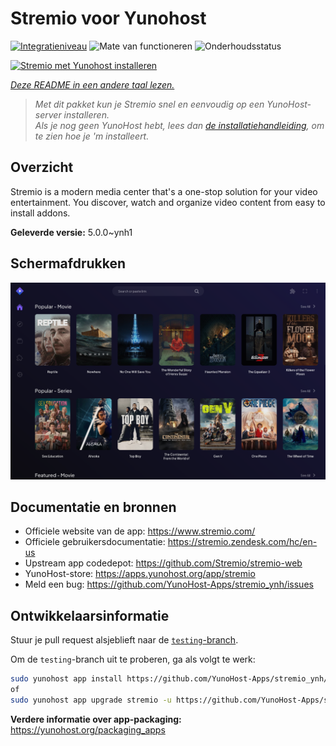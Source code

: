 <!--
NB: Deze README is automatisch gegenereerd door <https://github.com/YunoHost/apps/tree/master/tools/readme_generator>
Hij mag NIET handmatig aangepast worden.
-->

# Stremio voor Yunohost

[![Integratieniveau](https://dash.yunohost.org/integration/stremio.svg)](https://ci-apps.yunohost.org/ci/apps/stremio/) ![Mate van functioneren](https://ci-apps.yunohost.org/ci/badges/stremio.status.svg) ![Onderhoudsstatus](https://ci-apps.yunohost.org/ci/badges/stremio.maintain.svg)

[![Stremio met Yunohost installeren](https://install-app.yunohost.org/install-with-yunohost.svg)](https://install-app.yunohost.org/?app=stremio)

*[Deze README in een andere taal lezen.](./ALL_README.md)*

> *Met dit pakket kun je Stremio snel en eenvoudig op een YunoHost-server installeren.*  
> *Als je nog geen YunoHost hebt, lees dan [de installatiehandleiding](https://yunohost.org/install), om te zien hoe je 'm installeert.*

## Overzicht

Stremio is a modern media center that's a one-stop solution for your video entertainment. You discover, watch and organize video content from easy to install addons.

**Geleverde versie:** 5.0.0~ynh1

## Schermafdrukken

![Schermafdrukken van Stremio](./doc/screenshots/screenshot.png)

## Documentatie en bronnen

- Officiele website van de app: <https://www.stremio.com/>
- Officiele gebruikersdocumentatie: <https://stremio.zendesk.com/hc/en-us>
- Upstream app codedepot: <https://github.com/Stremio/stremio-web>
- YunoHost-store: <https://apps.yunohost.org/app/stremio>
- Meld een bug: <https://github.com/YunoHost-Apps/stremio_ynh/issues>

## Ontwikkelaarsinformatie

Stuur je pull request alsjeblieft naar de [`testing`-branch](https://github.com/YunoHost-Apps/stremio_ynh/tree/testing).

Om de `testing`-branch uit te proberen, ga als volgt te werk:

```bash
sudo yunohost app install https://github.com/YunoHost-Apps/stremio_ynh/tree/testing --debug
of
sudo yunohost app upgrade stremio -u https://github.com/YunoHost-Apps/stremio_ynh/tree/testing --debug
```

**Verdere informatie over app-packaging:** <https://yunohost.org/packaging_apps>
